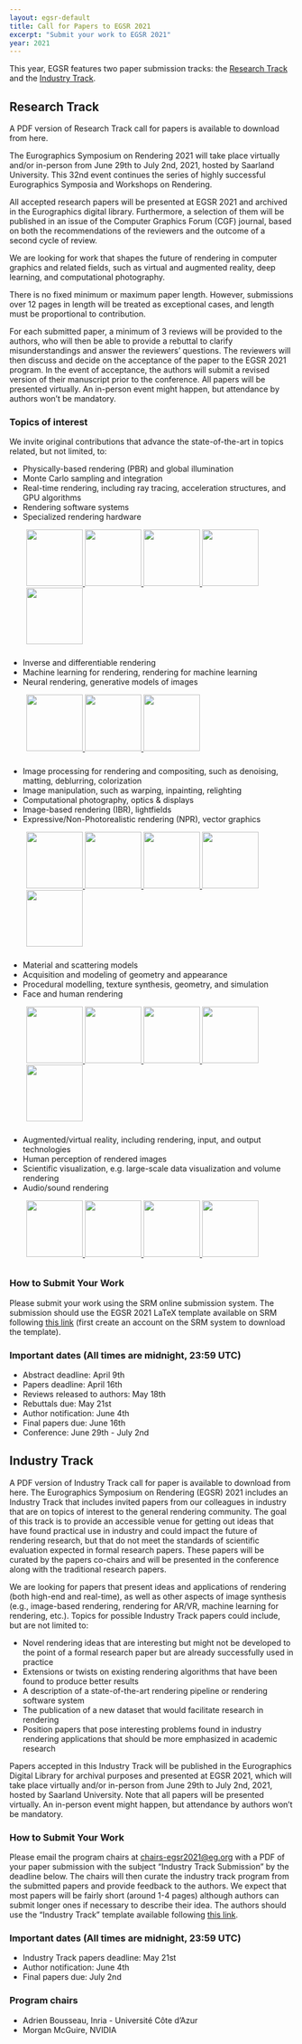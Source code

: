 ```yaml
---
layout: egsr-default
title: Call for Papers to EGSR 2021
excerpt: "Submit your work to EGSR 2021"
year: 2021
---
```



This year, EGSR features two paper submission tracks: the <a href="#research">Research Track</a> and the <a href="#industry">Industry Track</a>.

<a id="research"></a>

## Research Track

A PDF version of Research Track call for papers is available to download from here.

The Eurographics Symposium on Rendering 2021 will take place virtually and/or in-person from June 29th to July 2nd, 2021, hosted by Saarland University. This 32nd event continues the series of highly successful Eurographics Symposia and Workshops on Rendering.

All accepted research papers will be presented at EGSR 2021 and archived in the Eurographics digital library. Furthermore, a selection of them will be published in an issue of the Computer Graphics Forum (CGF) journal, based on both the recommendations of the reviewers and the outcome of a second cycle of review.

We are looking for work that shapes the future of rendering in computer graphics and related fields, such as virtual and augmented reality, deep learning, and computational photography.

There is no fixed minimum or maximum paper length. However, submissions over 12 pages in length will be treated as exceptional cases, and length must be proportional to contribution.

For each submitted paper, a minimum of 3 reviews will be provided to the authors, who will then be able to provide a rebuttal to clarify misunderstandings and answer the reviewers’ questions. The reviewers will then discuss and decide on the acceptance of the paper to the EGSR 2021 program. In the event of acceptance, the authors will submit a revised version of their manuscript prior to the conference. All papers will be presented virtually. An in-person event might happen, but attendance by authors won’t be mandatory.

### Topics of interest

We invite original contributions that advance the state-of-the-art in topics related, but not limited, to:

- Physically-based rendering (PBR) and global illumination
- Monte Carlo sampling and integration
- Real-time rendering, including ray tracing, acceleration structures, and GPU algorithms
- Rendering software systems
- Specialized rendering hardware

<div style="padding-left: 30px; padding-bottom: 10px;" >
<a href="http://cg.ivd.kit.edu/uplifting.php" target="_blank" rel="noopener noreferrer">
    <img src="../banner/fluorescence.png" height="100">
</a>
<a href="https://eheitzresearch.wordpress.com/792-2/" target="_blank" rel="noopener noreferrer">
    <img src="../banner/trianglecut.png" height="100">
</a>
<a href="https://cs.dartmouth.edu/~wjarosz/publications/marco19progressive.html" target="_blank" rel="noopener noreferrer">
    <img src="../banner/photon_beams.jpg" height="100">
</a>
<a href="http://cim.mcgill.ca/~derek/publication.html?id=87" target="_blank" rel="noopener noreferrer">
    <img src="../banner/Impulse-Volume-Baking.png" height="100">
</a>
<a href="https://casual-effects.com/research/Hart2020Sampling/index.html" target="_blank" rel="noopener noreferrer">
    <img src="../banner/dragon_sampling.png" height="100">
</a>
</div>

- Inverse and differentiable rendering
- Machine learning for rendering, rendering for machine learning
- Neural rendering, generative models of images


<div style="padding-left: 30px; padding-bottom: 10px;">
<a href="https://users.cg.tuwien.ac.at/zsolnai/gfx/photorealistic-material-editing/" target="_blank" rel="noopener noreferrer">
    <img src="../banner/learning_image_manip.jpg" height="100">
</a>
<a href="https://github.com/viscom-ulm/GINN" target="_blank" rel="noopener noreferrer">
    <img src="../banner/learning_transport.jpg" height="100">
</a>
<a href="https://team.inria.fr/graphdeco/fr/projects/large-scale-materials/" target="_blank" rel="noopener noreferrer">
    <img src="../banner/learning_svbrdf.png" height="100">
</a>
</div>

- Image processing for rendering and compositing, such as denoising, matting, deblurring, colorization
- Image manipulation, such as warping, inpainting, relighting
- Computational photography, optics &amp; displays
- Image-based rendering (IBR), lightfields
- Expressive/Non-Photorealistic rendering (NPR), vector graphics


<div style="padding-left: 30px; padding-bottom: 10px;">
<a href="http://wp.doc.ic.ac.uk/rgi/project/single-shot-layered-reflectance-separation-using-a-polarized-light-field-camera/" target="_blank" rel="noopener noreferrer">
    <img src="../banner/lightfield_camera.jpg" height="100">
</a>
<a href="http://hhoppe.com/proj/videomorph/" target="_blank" rel="noopener noreferrer">
    <img src="../banner/videomorph.jpg" height="100">
</a>
<a href="https://dcgi.fel.cvut.cz/home/sykorad/cmn.html" target="_blank" rel="noopener noreferrer">
    <img src="../banner/color_me_noisy.png" height="100">
</a>
<a href="https://github.com/luanfujun/deep-painterly-harmonization" target="_blank" rel="noopener noreferrer">
    <img src="../banner/deep_painterly.png" height="100">
</a>
<a href="https://github.com/chufengxiao/Example-based-Colorization-via-Dense-Encoding-Pyramids" target="_blank" rel="noopener noreferrer">
    <img src="../banner/colorization.png" height="100">
</a>
</div>


- Material and scattering models
- Acquisition and modeling of geometry and appearance
- Procedural modelling, texture synthesis, geometry, and simulation
- Face and human rendering

<div style="padding-left: 30px; padding-bottom: 10px;">
<a href="https://pure.york.ac.uk/portal/en/publications/practical-measurement-and-reconstruction-of-spectral-skin-reflectance(74f105b8-c195-45da-b1fa-b55e3b0129b6).html">
    <img src="../banner/skin.png" height="100">
</a>
<a href="https://www.cs.cornell.edu/projects/ctcloth/#proc-egsr17" target="_blank" rel="noopener noreferrer">
    <img src="../banner/fibers.jpg" height="100">
</a>
<a href="https://cg.cs.uni-bonn.de/en/publications/paper-details/kneiphof-2019-iridescence/" target="_blank" rel="noopener noreferrer">
    <img src="../banner/iridescence.png" height="100">
</a>
<a href="https://shuangz.com/projects/stocmed-egsr20/" target="_blank" rel="noopener noreferrer">
    <img src="../banner/granular.png" height="100">
</a>
<a href="http://www.cs.wm.edu/~ppeers/showPublication.php?id=Bieron:2020:ABF" target="_blank" rel="noopener noreferrer">
    <img src="../banner/brdf.png" height="100">
</a>
</div>

- Augmented/virtual reality, including rendering, input, and output technologies
- Human perception of rendered images
- Scientific visualization, e.g. large-scale data visualization and volume rendering
- Audio/sound rendering

<div style="padding-left: 30px; padding-bottom: 10px;">
<a href="https://www.lgdv.tf.fau.de/publicationen/adaptive-temporal-sampling-for-volumetric-path-tracing-of-medical-data/" target="_blank" rel="noopener noreferrer">
    <img src="../banner/medical.png" height="100">
</a>
<a href="https://research.nvidia.com/publication/filtering-environment-illumination-interactive-physically-based-rendering-mixed-reality" target="_blank" rel="noopener noreferrer">
    <img src="../banner/augmented_reality.png" height="100">
</a>
<a href="https://graphics.tudelft.nl/Publications-new/2015/KRMES15/" target="_blank" rel="noopener noreferrer">
    <img src="../banner/perception.png" height="100">
</a>
<a href="https://onlinelibrary.wiley.com/doi/abs/10.1111/cgf.13152" target="_blank" rel="noopener noreferrer">
    <img src="../banner/solar_exposure.png" height="100">
</a>
</div>



### How to Submit Your Work

Please submit your work using the SRM online submission system. The submission should use the EGSR 2021 LaTeX template available on SRM following [this link](https://srmv2.eg.org/COMFy/Conference/SR_2021/GetConferenceFile?fileID=12114) (first create an account on the SRM system to download the template).

### Important dates (All times are midnight, 23:59 UTC)

- Abstract deadline: April 9th
- Papers deadline: April 16th
- Reviews released to authors: May 18th
- Rebuttals due: May 21st
- Author notification: June 4th
- Final papers due: June 16th
- Conference: June 29th - July 2nd

<a id="industry"></a>

## Industry Track

A PDF version of Industry Track call for paper is available to download from here.
The Eurographics Symposium on Rendering (EGSR) 2021 includes an Industry Track that includes invited papers from our colleagues in industry that are on topics of interest to the general rendering community. The goal of this track is to provide an accessible venue for getting out ideas that have found practical use in industry and could impact the future of rendering research, but that do not meet the standards of scientific evaluation expected in formal research papers. These papers will be curated by the papers co-chairs and will be presented in the conference along with the traditional research papers.

We are looking for papers that present ideas and applications of rendering (both high-end and real-time), as well as other aspects of image synthesis (e.g., image-based rendering, rendering for AR/VR, machine learning for rendering, etc.). Topics for possible Industry Track papers could include, but are not limited to:

- Novel rendering ideas that are interesting but might not be developed to the point of a formal research paper but are already successfully used in practice
- Extensions or twists on existing rendering algorithms that have been found to produce better results
- A description of a state-of-the-art rendering pipeline or rendering software system
- The publication of a new dataset that would facilitate research in rendering
- Position papers that pose interesting problems found in industry rendering applications that should be more emphasized in academic research

Papers accepted in this Industry Track will be published in the Eurographics Digital Library for archival purposes and presented at EGSR 2021, which will take place virtually and/or in-person from June 29th to July 2nd, 2021, hosted by Saarland University. Note that all papers will be presented virtually. An in-person event might happen, but attendance by authors won’t be mandatory.

### How to Submit Your Work

Please email the program chairs at chairs-egsr2021@eg.org with a PDF of your paper submission with the subject “Industry Track Submission” by the deadline below. The chairs will then curate the industry track program from the submitted papers and provide feedback to the authors. We expect that most papers will be fairly short (around 1-4 pages) although authors can submit longer ones if necessary to describe their idea. The authors should use the “Industry Track” template available following [this link](https://srmv2.eg.org/COMFy/Conference/SR_2021/GetConferenceFile?fileID=12115).

### Important dates (All times are midnight, 23:59 UTC)

- Industry Track papers deadline: May 21st
- Author notification: June 4th
- Final papers due: July 2nd

### Program chairs
- Adrien Bousseau, Inria - Université Côte d’Azur
- Morgan McGuire, NVIDIA
